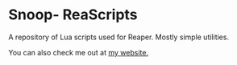 # Snoop- ReaScripts
A repository of Lua scripts used for Reaper. Mostly simple utilities.

You can also check me out at [my website.](https://loganhardin.xyz/)

